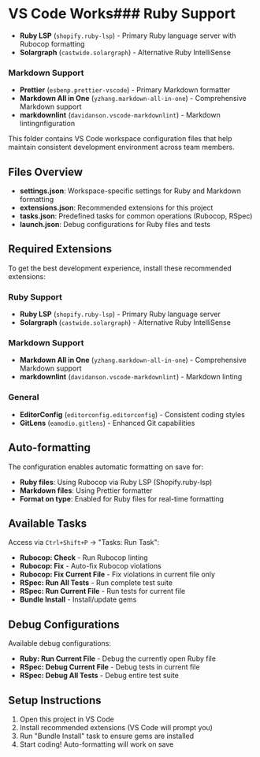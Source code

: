 # VS Code Works### Ruby Support

- **Ruby LSP** (`shopify.ruby-lsp`) - Primary Ruby language server with Rubocop formatting
- **Solargraph** (`castwide.solargraph`) - Alternative Ruby IntelliSense

### Markdown Support

- **Prettier** (`esbenp.prettier-vscode`) - Primary Markdown formatter
- **Markdown All in One** (`yzhang.markdown-all-in-one`) - Comprehensive Markdown support
- **markdownlint** (`davidanson.vscode-markdownlint`) - Markdown lintingnfiguration

This folder contains VS Code workspace configuration files that help maintain consistent development environment across team members.

## Files Overview

- **settings.json**: Workspace-specific settings for Ruby and Markdown formatting
- **extensions.json**: Recommended extensions for this project
- **tasks.json**: Predefined tasks for common operations (Rubocop, RSpec)
- **launch.json**: Debug configurations for Ruby files and tests

## Required Extensions

To get the best development experience, install these recommended extensions:

### Ruby Support

- **Ruby LSP** (`shopify.ruby-lsp`) - Primary Ruby language server
- **Solargraph** (`castwide.solargraph`) - Alternative Ruby IntelliSense

### Markdown Support

- **Markdown All in One** (`yzhang.markdown-all-in-one`) - Comprehensive Markdown support
- **markdownlint** (`davidanson.vscode-markdownlint`) - Markdown linting

### General

- **EditorConfig** (`editorconfig.editorconfig`) - Consistent coding styles
- **GitLens** (`eamodio.gitlens`) - Enhanced Git capabilities

## Auto-formatting

The configuration enables automatic formatting on save for:

- **Ruby files**: Using Rubocop via Ruby LSP (Shopify.ruby-lsp)
- **Markdown files**: Using Prettier formatter
- **Format on type**: Enabled for Ruby files for real-time formatting

## Available Tasks

Access via `Ctrl+Shift+P` → "Tasks: Run Task":

- **Rubocop: Check** - Run Rubocop linting
- **Rubocop: Fix** - Auto-fix Rubocop violations
- **Rubocop: Fix Current File** - Fix violations in current file only
- **RSpec: Run All Tests** - Run complete test suite
- **RSpec: Run Current File** - Run tests for current file
- **Bundle Install** - Install/update gems

## Debug Configurations

Available debug configurations:

- **Ruby: Run Current File** - Debug the currently open Ruby file
- **RSpec: Debug Current File** - Debug tests in current file
- **RSpec: Debug All Tests** - Debug entire test suite

## Setup Instructions

1. Open this project in VS Code
2. Install recommended extensions (VS Code will prompt you)
3. Run "Bundle Install" task to ensure gems are installed
4. Start coding! Auto-formatting will work on save
